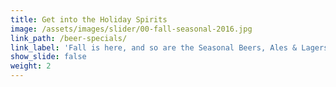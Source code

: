 ```yaml
---
title: Get into the Holiday Spirits
image: /assets/images/slider/00-fall-seasonal-2016.jpg
link_path: /beer-specials/
link_label: 'Fall is here, and so are the Seasonal Beers, Ales & Lagers!'
show_slide: false
weight: 2
---
```

